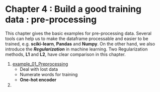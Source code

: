 # Chapter 4 : Build a good training data : pre-processing
This chapter gives the basic examples for pre-processing data. Several tools can help us to make the dataframe processable and easier to be trained, e.g. **sciki-learn**, **Pandas** and **Numpy**. On the other hand, we also introduce the ***Regularization*** in machine learning. Two Regularization methods, **L1** and **L2**, have clear comparison in this chapter.

1. [example_01_Preprocessing](example_01_Preprocessing.ipynb)
   - Deal with lost data
   - Numerate words for training
   - **One-hot encoder**
2.
